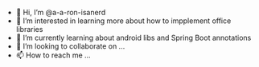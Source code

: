 - 👋 Hi, I’m @a-a-ron-isanerd
- 👀 I’m interested in learning more about how to impplement office libraries
- 🌱 I’m currently learning about android libs and Spring Boot annotations
- 💞️ I’m looking to collaborate on ...
- 📫 How to reach me ...

<!---
a-a-ron-isanerd/a-a-ron-isanerd is a ✨ special ✨ repository because its `README.md` (this file) appears on your GitHub profile.
You can click the Preview link to take a look at your changes.
--->
